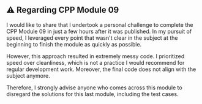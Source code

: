 ## ⚠️ Regarding CPP Module 09

I would like to share that I undertook a personal challenge to complete the CPP Module 09 in just a few hours after it was published. In my pursuit of speed, I leveraged every point that wasn't clear in the subject at the beginning to finish the module as quickly as possible.

However, this approach resulted in extremely messy code. I prioritized speed over cleanliness, which is not a practice I would recommend for regular development work. Moreover, the final code does not align with the subject anymore.

Therefore, I strongly advise anyone who comes across this module to disregard the solutions for this last module, including the test cases.
